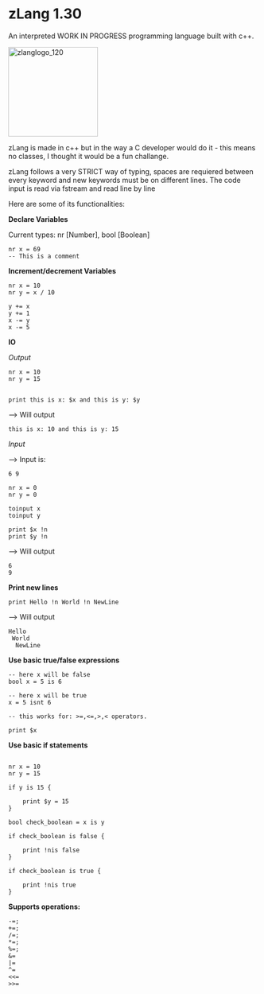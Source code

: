 # zLang 1.30
An interpreted WORK IN PROGRESS programming language built with c++.

<img width="180" height="180" alt="zlanglogo_120" src="https://github.com/user-attachments/assets/982c184a-c7f2-45d6-979e-8c6ad15d6d38" />

zLang is made in c++ but in the way a C developer would do it - this means no classes, I thought it would be a fun challange.

zLang follows a very STRICT way of typing, spaces are requiered between every keyword and new keywords must be on different lines.
The code input is read via fstream and read line by line

Here are some of its functionalities:

**Declare Variables**

Current types: nr [Number], bool [Boolean]

```zLang
nr x = 69
-- This is a comment
```

**Increment/decrement Variables**

```zLang
nr x = 10
nr y = x / 10

y += x
y += 1
x -= y
x -= 5
```

**IO**

*Output*

```zLang
nr x = 10
nr y = 15


print this is x: $x and this is y: $y
```

--> Will output

```zLang
this is x: 10 and this is y: 15
```

*Input*

--> Input is: 
```
6 9 
```

```zLang
nr x = 0
nr y = 0

toinput x
toinput y

print $x !n
print $y !n
```

--> Will output

```zLang
6
9
```

**Print new lines**

```zlang 
print Hello !n World !n NewLine
```
--> Will output

```zLang
Hello
 World
  NewLine
```

**Use basic true/false expressions**

```zLang
-- here x will be false
bool x = 5 is 6

-- here x will be true
x = 5 isnt 6

-- this works for: >=,<=,>,< operators.

print $x
```

**Use basic if statements**

```zLang

nr x = 10
nr y = 15

if y is 15 {

    print $y = 15
}

bool check_boolean = x is y

if check_boolean is false {

    print !nis false
}

if check_boolean is true {

    print !nis true
}

```

**Supports operations:**
```zLang
-=;
+=;
/=;
*=;
%=;
&=  
|=  
^=  
<<= 
>>= 
```
